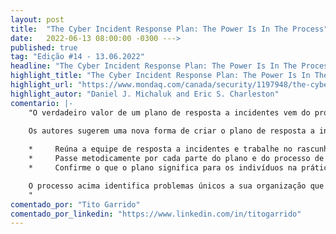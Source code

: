 ```yaml
---
layout: post 
title:  "The Cyber Incident Response Plan: The Power Is In The Process"
date:   2022-06-13 08:00:00 -0300 --->
published: true
tag: "Edição #14 - 13.06.2022"
headline: "The Cyber Incident Response Plan: The Power Is In The Process"
highlight_title: "The Cyber Incident Response Plan: The Power Is In The Process"
highlight_url: "https://www.mondaq.com/canada/security/1197948/the-cyber-incident-response-plan-the-power-is-in-the-process"
highlight_autor: "Daniel J. Michaluk and Eric S. Charleston"
comentario: |-
    "O verdadeiro valor de um plano de resposta a incidentes vem do próprio ato de preparação, se você o preparar da maneira certa. Um plano de resposta a incidentes é um conjunto documentado de procedimentos que explica como uma organização responderá a um incidente cibernético. Ele desempenha uma importante função de governança, estabelecendo papéis e responsabilidades e capacitando a equipe para tomar decisões importantes. Bons planos incluem informações importantes, como informações de contato, obrigações de notificação contratuais e estatutárias e assim por diante.
    
    Os autores sugerem uma nova forma de criar o plano de resposta a incidentes, que seria o "facilitated plan review" ("revisão de plano facilitada" em tradução livre). Que consistem em:

    *     Reúna a equipe de resposta a incidentes e trabalhe no rascunho em uma série de reuniões, idealmente com a facilitação de um consultor experiente de resposta a incidentes;
    *     Passe metodicamente por cada parte do plano e do processo de resposta a incidentes – contenção, investigação, remediação, mitigação e encerramento;
    *     Confirme o que o plano significa para os indivíduos na prática, quais questões ele levanta, o que está faltando e como ele precisa ser ajustado.

    O processo acima identifica problemas únicos a sua organização que nenhum modelo vai contemplar. Quando sua equipe enfrentar seu primeiro incidente, o plano será tão bom quanto a equipe encarregada de implementá-lo. Se sua equipe desenvolveu o plano com o processo rigoroso descrito acima, você estará pronto para abordar o desconhecido e traçar um curso para a resposta ideal.
    "
comentado_por: "Tito Garrido"
comentado_por_linkedin: "https://www.linkedin.com/in/titogarrido"
---
```

